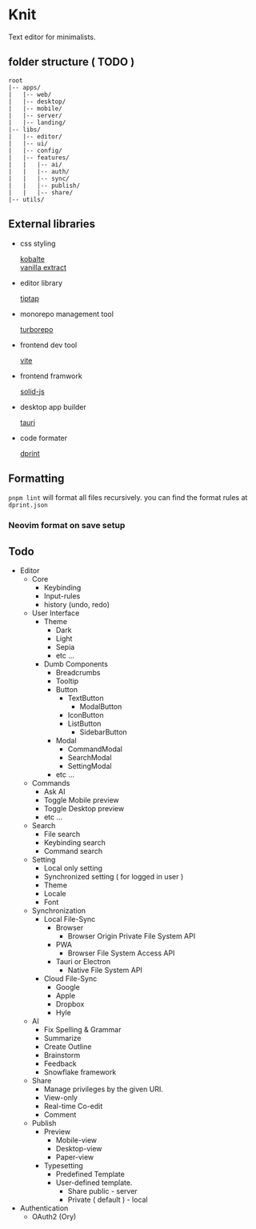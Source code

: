 # Knit
  Text editor for minimalists.
 
 
## folder structure ( TODO )
```
root
|-- apps/
|   |-- web/
|   |-- desktop/
|   |-- mobile/
|   |-- server/
|   |-- landing/
|-- libs/
|   |-- editor/
|   |-- ui/
|   |-- config/
|   |-- features/
|   |   |-- ai/
|   |   |-- auth/
|   |   |-- sync/
|   |   |-- publish/
|   |   |-- share/
|-- utils/
```

## External libraries

 * css styling
 
    [kobalte](https://kobalte.dev/docs/core/overview/introduction)   
    [vanilla extract](https://vanilla-extract.style/)
    
 * editor library
 
    [tiptap](https://tiptap.dev/)
    
 * monorepo management tool
 
    [turborepo](https://turbo.build/repo)
    
 * frontend dev tool
 
    [vite](https://vitejs.dev/)
    
 * frontend framwork
 
    [solid-js](https://www.solidjs.com/)
    
 * desktop app builder
 
    [tauri](https://tauri.app/)
    
 * code formater
 
    [dprint](https://dprint.dev/)

## Formatting

`pnpm lint` will format all files recursively. you can find the format rules at `dprint.json`

### Neovim format on save setup



## Todo

- Editor
    - Core
        - Keybinding
        - Input-rules
        - history (undo, redo)
    - User Interface
        - Theme
            - Dark
            - Light
            - Sepia
            - etc …
        - Dumb Components
            - Breadcrumbs
            - Tooltip
            - Button
                - TextButton
                    - ModalButton
                - IconButton
                - ListButton
                    - SidebarButton
            - Modal
                - CommandModal
                - SearchModal
                - SettingModal
            - etc …
    - Commands
        - Ask AI
        - Toggle Mobile preview
        - Toggle Desktop preview
        - etc …
    - Search
        - File search
        - Keybinding search
        - Command search
    - Setting
        - Local only setting
        - Synchronized setting ( for logged in user )
        - Theme
        - Locale
        - Font
    - Synchronization
        - Local File-Sync
            - Browser
                - Browser Origin Private File System API
            - PWA
                - Browser File System Access API
            - Tauri or Electron
                - Native File System API
        - Cloud File-Sync
            - Google
            - Apple
            - Dropbox
            - Hyle
    - AI
        - Fix Spelling & Grammar
        - Summarize
        - Create Outline
        - Brainstorm
        - Feedback
        - Snowflake framework
    - Share
        - Manage privileges by the given URI.
        - View-only
        - Real-time Co-edit
        - Comment
    - Publish
        - Preview
            - Mobile-view
            - Desktop-view
            - Paper-view
        - Typesetting
            - Predefined Template
            - User-defined template.
                - Share public - server
                - Private ( default ) - local
- Authentication
    - OAuth2 (Ory)
